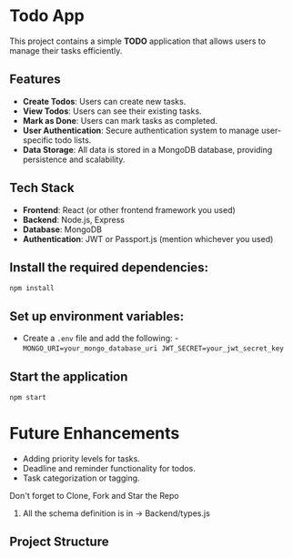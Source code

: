 
# Todo App

This project contains a simple **TODO** application that allows users to manage their tasks efficiently.

## Features

- **Create Todos**: Users can create new tasks.
- **View Todos**: Users can see their existing tasks.
- **Mark as Done**: Users can mark tasks as completed.
- **User Authentication**: Secure authentication system to manage user-specific todo lists.
- **Data Storage**: All data is stored in a MongoDB database, providing persistence and scalability.

## Tech Stack

- **Frontend**: React (or other frontend framework you used)
- **Backend**: Node.js, Express
- **Database**: MongoDB
- **Authentication**: JWT or Passport.js (mention whichever you used)


 

## Install the required dependencies:

```npm install```


## Set up environment variables:

- Create a `.env` file and add the following:
	-``MONGO_URI=your_mongo_database_uri
JWT_SECRET=your_jwt_secret_key``


## Start the application

``npm start``


# Future Enhancements

-   Adding priority levels for tasks.
-   Deadline and reminder functionality for todos.
-   Task categorization or tagging.



Don't forget to Clone, Fork and Star the Repo


1. All the schema definition is in ->  Backend/types.js
## Project Structure